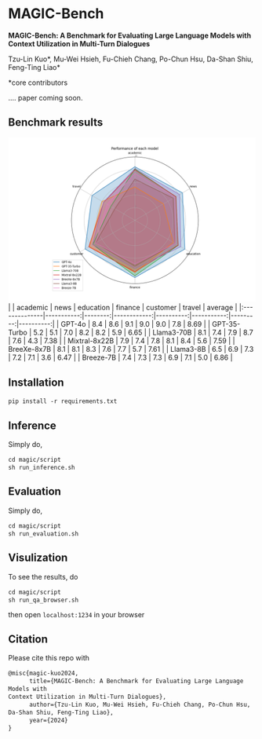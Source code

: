 # MAGIC-Bench

**MAGIC-Bench: A Benchmark for Evaluating Large Language Models with
Context Utilization in Multi-Turn Dialogues**

Tzu-Lin Kuo*, Mu-Wei Hsieh,
Fu-Chieh Chang, Po-Chun Hsu, Da-Shan Shiu, Feng-Ting Liao*

*core contributors

.... paper coming soon.

## Benchmark results

![model_radar](./asset/model_radar.png)
|               |   academic |    news |   education |   finance |   customer |   travel |   average |
|:--------------|-----------:|--------:|------------:|----------:|-----------:|---------:|----------:|
| GPT-4o        |    8.4 | 8.6 |     9.1     |   9.0 |    9.0 |  7.8 |   8.69 |
| GPT-35-Turbo  |    5.2 | 5.1 |     7.0     |   8.2 |    8.2 |  5.9 |   6.65 |
| Llama3-70B    |    8.1     | 7.4 |     7.9     |   8.7 |    7.6 |  4.3 |   7.38 |
| Mixtral-8x22B |    7.9 | 7.4 |     7.8 |   8.1 |    8.4     |  5.6 |   7.59  |
| BreeXe-8x7B   |    8.1 | 8.1 |     8.3    |   7.6 |    7.7     |  5.7 |   7.61 |
| Llama3-8B     |    6.5     | 6.9 |     7.3     |   7.2 |    7.1 |  3.6 |   6.47 |
| Breeze-7B     |    7.4     | 7.3 |     7.3 |   6.9 |    7.1 |  5.0 |   6.86 |

## Installation
```
pip install -r requirements.txt
```

## Inference
Simply do,
```
cd magic/script
sh run_inference.sh
```

## Evaluation
Simply do,
```
cd magic/script
sh run_evaluation.sh
```

## Visulization
To see the results, do
```
cd magic/script
sh run_qa_browser.sh
```
then open `localhost:1234` in your browser



## Citation
Please cite this repo with
```
@misc{magic-kuo2024,
      title={MAGIC-Bench: A Benchmark for Evaluating Large Language Models with
Context Utilization in Multi-Turn Dialogues},
      author={Tzu-Lin Kuo, Mu-Wei Hsieh, Fu-Chieh Chang, Po-Chun Hsu, Da-Shan Shiu, Feng-Ting Liao},
      year={2024}
}
```
